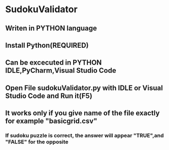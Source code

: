 # SudokuValidator

## Writen in PYTHON language
## Install Python(REQUIRED)
## Can be excecuted in PYTHON IDLE,PyCharm,Visual Studio Code
## Open File sudokuValidator.py with IDLE or Visual Studio Code and Run it(F5)
## It works only if you give name of the file exactly for example "basicgrid.csv"

### If sudoku puzzle is correct, the answer will appear "TRUE",and "FALSE" for the opposite


